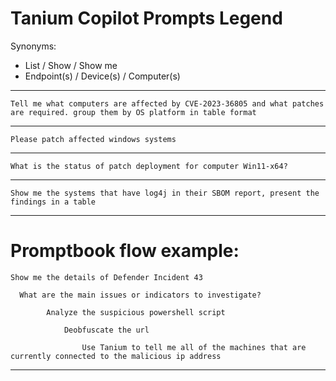 # Tanium Copilot Prompts Legend 

Synonyms:
*	List / Show / Show me
* Endpoint(s) / Device(s) / Computer(s)
---

```
Tell me what computers are affected by CVE-2023-36805 and what patches are required. group them by OS platform in table format
```
---
```
Please patch affected windows systems
```
---
```
What is the status of patch deployment for computer Win11-x64?
```
---
```
Show me the systems that have log4j in their SBOM report, present the findings in a table
```
---
# Promptbook flow example:
```
Show me the details of Defender Incident 43
```
```
  What are the main issues or indicators to investigate?
```
```
        Analyze the suspicious powershell script    
```
```
            Deobfuscate the url
```
```
                Use Tanium to tell me all of the machines that are currently connected to the malicious ip address
```
---


